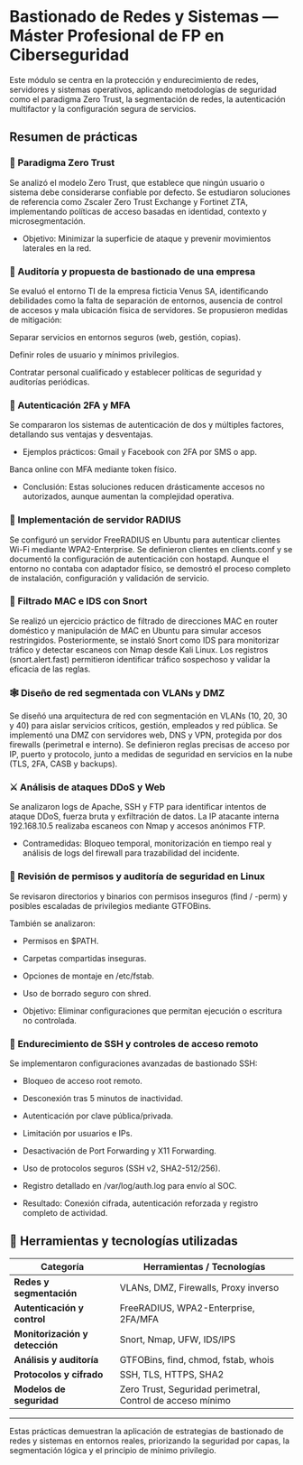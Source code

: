 # Bastionado de Redes y Sistemas — Máster Profesional de FP en Ciberseguridad

Este módulo se centra en la protección y endurecimiento de redes, servidores y sistemas operativos, aplicando metodologías de seguridad como el paradigma Zero Trust, la segmentación de redes, la autenticación multifactor y la configuración segura de servicios.


## Resumen de prácticas

### 🔐 Paradigma Zero Trust

Se analizó el modelo Zero Trust, que establece que ningún usuario o sistema debe considerarse confiable por defecto.
Se estudiaron soluciones de referencia como Zscaler Zero Trust Exchange y Fortinet ZTA, implementando políticas de acceso basadas en identidad, contexto y microsegmentación.

- Objetivo: 
    Minimizar la superficie de ataque y prevenir movimientos laterales en la red.


### 🧱 Auditoría y propuesta de bastionado de una empresa

Se evaluó el entorno TI de la empresa ficticia Venus SA, identificando debilidades como la falta de separación de entornos, ausencia de control de accesos y mala ubicación física de servidores.
Se propusieron medidas de mitigación:

Separar servicios en entornos seguros (web, gestión, copias).

Definir roles de usuario y mínimos privilegios.

Contratar personal cualificado y establecer políticas de seguridad y auditorías periódicas.


### 🔑 Autenticación 2FA y MFA

Se compararon los sistemas de autenticación de dos y múltiples factores, detallando sus ventajas y desventajas.

- Ejemplos prácticos:
    Gmail y Facebook con 2FA por SMS o app.

Banca online con MFA mediante token físico.

- Conclusión: 
    Estas soluciones reducen drásticamente accesos no autorizados, aunque aumentan la complejidad operativa.


### 📡 Implementación de servidor RADIUS

Se configuró un servidor FreeRADIUS en Ubuntu para autenticar clientes Wi-Fi mediante WPA2-Enterprise.
Se definieron clientes en clients.conf y se documentó la configuración de autenticación con hostapd.
Aunque el entorno no contaba con adaptador físico, se demostró el proceso completo de instalación, configuración y validación de servicio.


### 🧩 Filtrado MAC e IDS con Snort

Se realizó un ejercicio práctico de filtrado de direcciones MAC en router doméstico y manipulación de MAC en Ubuntu para simular accesos restringidos.
Posteriormente, se instaló Snort como IDS para monitorizar tráfico y detectar escaneos con Nmap desde Kali Linux.
Los registros (snort.alert.fast) permitieron identificar tráfico sospechoso y validar la eficacia de las reglas.


### 🕸️ Diseño de red segmentada con VLANs y DMZ

Se diseñó una arquitectura de red con segmentación en VLANs (10, 20, 30 y 40) para aislar servicios críticos, gestión, empleados y red pública.
Se implementó una DMZ con servidores web, DNS y VPN, protegida por dos firewalls (perimetral e interno).
Se definieron reglas precisas de acceso por IP, puerto y protocolo, junto a medidas de seguridad en servicios en la nube (TLS, 2FA, CASB y backups).


### ⚔️ Análisis de ataques DDoS y Web

Se analizaron logs de Apache, SSH y FTP para identificar intentos de ataque DDoS, fuerza bruta y exfiltración de datos.
La IP atacante interna 192.168.10.5 realizaba escaneos con Nmap y accesos anónimos FTP.

- Contramedidas: 
    Bloqueo temporal, monitorización en tiempo real y análisis de logs del firewall para trazabilidad del incidente.


### 🧮 Revisión de permisos y auditoría de seguridad en Linux

Se revisaron directorios y binarios con permisos inseguros (find / -perm) y posibles escaladas de privilegios mediante GTFOBins.

También se analizaron:
- Permisos en $PATH.
- Carpetas compartidas inseguras.
- Opciones de montaje en /etc/fstab.
- Uso de borrado seguro con shred.

- Objetivo: 
    Eliminar configuraciones que permitan ejecución o escritura no controlada.


### 🧰 Endurecimiento de SSH y controles de acceso remoto

Se implementaron configuraciones avanzadas de bastionado SSH:
- Bloqueo de acceso root remoto.
- Desconexión tras 5 minutos de inactividad.
- Autenticación por clave pública/privada.
- Limitación por usuarios e IPs.
- Desactivación de Port Forwarding y X11 Forwarding.
- Uso de protocolos seguros (SSH v2, SHA2-512/256).
- Registro detallado en /var/log/auth.log para envío al SOC.

- Resultado: 
    Conexión cifrada, autenticación reforzada y registro completo de actividad.


## 🧰 Herramientas y tecnologías utilizadas

| Categoría | Herramientas / Tecnologías |
|------------|----------------------------|
| **Redes y segmentación** | VLANs, DMZ, Firewalls, Proxy inverso |
| **Autenticación y control** | FreeRADIUS, WPA2-Enterprise, 2FA/MFA |
| **Monitorización y detección** | Snort, Nmap, UFW, IDS/IPS |
| **Análisis y auditoría** | GTFOBins, find, chmod, fstab, whois |
| **Protocolos y cifrado** | SSH, TLS, HTTPS, SHA2 |
| **Modelos de seguridad** | Zero Trust, Seguridad perimetral, Control de acceso mínimo |


---
Estas prácticas demuestran la aplicación de estrategias de bastionado de redes y sistemas en entornos reales, priorizando la seguridad por capas, la segmentación lógica y el principio de mínimo privilegio.